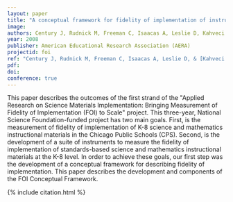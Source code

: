 ```yaml
---
layout: paper
title: "A conceptual framework for fidelity of implementation of instructional materials"
image:
authors: Century J, Rudnick M, Freeman C, Isaacas A, Leslie D, Kahveci M
year: 2008
publisher: American Educational Research Association (AERA)
projectid: foi
ref: "Century J, Rudnick M, Freeman C, Isaacas A, Leslie D, & [Kahveci M](/murat). (2008). _[A conceptual framework for fidelity of implementation of instructional materials](/cfo)_. Paper presented at the American Educational Research Association (AERA). New York, USA. March 24 - 28, 2008."
pdf:
doi:
conference: true 
---
```

This paper describes the outcomes of the first strand of the "Applied Research on Science Materials Implementation: Bringing Measurement of Fidelity of Implementation (FOI) to Scale" project. This three-year, National Science Foundation-funded project has two main goals. First, is the measurement of fidelity of implementation of K-8 science and mathematics instructional materials in the Chicago Public Schools (CPS). Second, is the development of a suite of instruments to measure the fidelity of implementation of standards-based science and mathematics instructional materials at the K-8 level. In order to achieve these goals, our first step was the development of a conceptual framework for describing fidelity of implementation. This paper describes the development and components of the FOI Conceptual Framework.

{% include citation.html %}